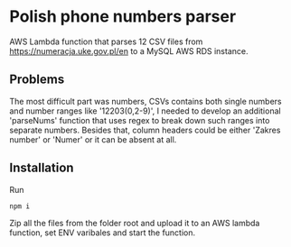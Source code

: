 # Polish phone numbers parser
AWS Lambda function that parses 12 CSV files from https://numeracja.uke.gov.pl/en to a MySQL AWS RDS instance.

## Problems
The most difficult part was numbers, CSVs contains both single numbers and number ranges like '12203(0,2-9)', I needed to develop an additional 'parseNums' function that uses regex to break down such ranges into separate numbers. Besides that, column headers could be either 'Zakres number' or 'Numer' or it can be absent at all.

## Installation
Run
```bash
npm i
```
Zip all the files from the folder root and upload it to an AWS lambda function, set ENV varibales and start the function. 